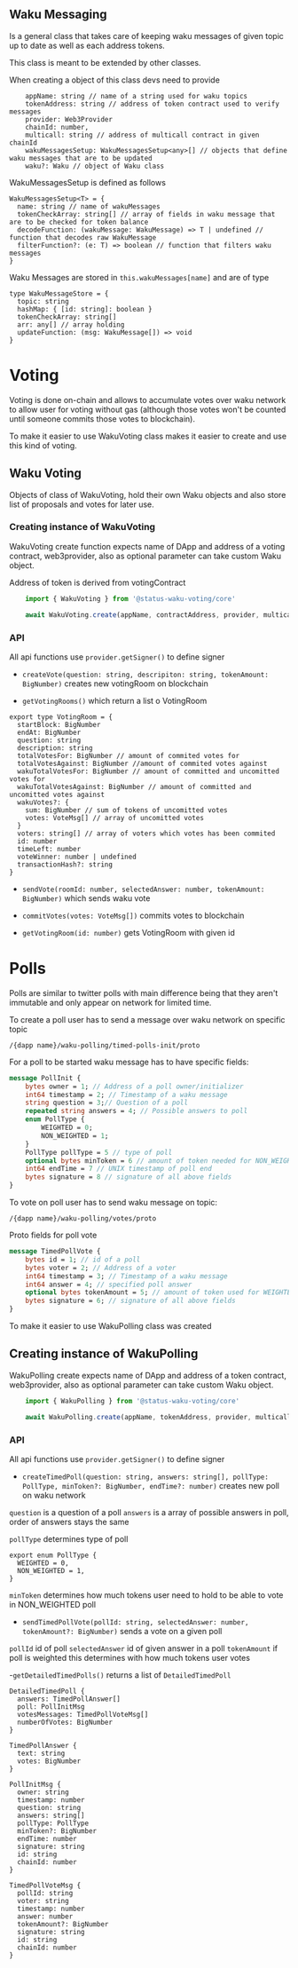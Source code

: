 ## Waku Messaging

Is a general class that takes care of keeping waku messages of given topic up to date as well as each address tokens.

This class is meant to be extended by other classes.

When creating a object of this class devs need to provide

``` 
    appName: string // name of a string used for waku topics
    tokenAddress: string // address of token contract used to verify messages
    provider: Web3Provider
    chainId: number,
    multicall: string // address of multicall contract in given chainId
    wakuMessagesSetup: WakuMessagesSetup<any>[] // objects that define waku messages that are to be updated
    waku?: Waku // object of Waku class
```

WakuMessagesSetup is defined as follows

```
WakuMessagesSetup<T> = {
  name: string // name of wakuMessages
  tokenCheckArray: string[] // array of fields in waku message that are to be checked for token balance
  decodeFunction: (wakuMessage: WakuMessage) => T | undefined // function that decodes raw WakuMessage
  filterFunction?: (e: T) => boolean // function that filters waku messages
}
```

Waku Messages are stored in `this.wakuMessages[name]` and are of type 

```
type WakuMessageStore = {
  topic: string 
  hashMap: { [id: string]: boolean }
  tokenCheckArray: string[]
  arr: any[] // array holding 
  updateFunction: (msg: WakuMessage[]) => void
}
```

# Voting 

Voting is done on-chain and allows to accumulate votes over waku network to allow user for voting without gas (although those votes won't be counted until someone commits those votes to blockchain).

To make it easier to use WakuVoting class makes it easier to create and use this kind of voting.

## Waku Voting

Objects of class of WakuVoting, hold their own Waku objects and also store list of proposals and votes for later use.

### Creating instance of WakuVoting

WakuVoting create function expects name of DApp and address of a voting contract, web3provider, also as optional parameter can take custom Waku object.

Address of token is derived from votingContract

```ts
    import { WakuVoting } from '@status-waku-voting/core'

    await WakuVoting.create(appName, contractAddress, provider, multicallAddress, waku)
```

### API

All api functions use `provider.getSigner()` to define signer

- `createVote(question: string, descripiton: string, tokenAmount: BigNumber)` creates new votingRoom on blockchain

- `getVotingRooms()` which return a list o VotingRoom

```
export type VotingRoom = {
  startBlock: BigNumber
  endAt: BigNumber
  question: string
  description: string
  totalVotesFor: BigNumber // amount of commited votes for
  totalVotesAgainst: BigNumber //amount of commited votes against
  wakuTotalVotesFor: BigNumber // amount of committed and uncomitted votes for
  wakuTotalVotesAgainst: BigNumber // amount of committed and uncomitted votes against
  wakuVotes?: {
    sum: BigNumber // sum of tokens of uncomitted votes
    votes: VoteMsg[] // array of uncomitted votes
  }
  voters: string[] // array of voters which votes has been commited
  id: number
  timeLeft: number
  voteWinner: number | undefined
  transactionHash?: string
}
```

- `sendVote(roomId: number, selectedAnswer: number, tokenAmount: BigNumber)` which sends waku vote

- `commitVotes(votes: VoteMsg[])` commits votes to blockchain

- `getVotingRoom(id: number)` gets VotingRoom with given id

# Polls

Polls are similar to twitter polls with main difference being that they aren't immutable and only appear on network for limited time. 

To create a poll user has to send a message over waku network on specific topic 

`/{dapp name}/waku-polling/timed-polls-init/proto`

For a poll to be started waku message has to have specific fields:

```proto
message PollInit {
    bytes owner = 1; // Address of a poll owner/initializer
    int64 timestamp = 2; // Timestamp of a waku message
    string question = 3;// Question of a poll
    repeated string answers = 4; // Possible answers to poll
    enum PollType {
        WEIGHTED = 0;
        NON_WEIGHTED = 1;
    }
    PollType pollType = 5 // type of poll
    optional bytes minToken = 6 // amount of token needed for NON_WEIGHTED poll to be able to vote
    int64 endTime = 7 // UNIX timestamp of poll end
    bytes signature = 8 // signature of all above fields
}
```

To vote on poll user has to send waku message on topic:

`/{dapp name}/waku-polling/votes/proto`

Proto fields for poll vote

```proto
message TimedPollVote {
    bytes id = 1; // id of a poll
    bytes voter = 2; // Address of a voter
    int64 timestamp = 3; // Timestamp of a waku message
    int64 answer = 4; // specified poll answer
    optional bytes tokenAmount = 5; // amount of token used for WEIGHTED voting
    bytes signature = 6; // signature of all above fields
}
```

To make it easier to use WakuPolling class was created

## Creating instance of WakuPolling

WakuPolling create expects name of DApp and address of a token contract, web3provider, also as optional parameter can take custom Waku object.

```ts
    import { WakuPolling } from '@status-waku-voting/core'

    await WakuPolling.create(appName, tokenAddress, provider, multicallAddress, waku)
```


### API

All api functions use `provider.getSigner()` to define signer

- `createTimedPoll(question: string, answers: string[], pollType: PollType, minToken?: BigNumber, endTime?: number)` creates new poll on waku network 

`question` is a question of a poll
`answers` is a array of possible answers in poll, order of answers stays the same

`pollType` determines type of poll

```
export enum PollType {
  WEIGHTED = 0,
  NON_WEIGHTED = 1,
}
```

`minToken` determines how much tokens user need to hold to be able to vote in NON_WEIGHTED poll

- `sendTimedPollVote(pollId: string, selectedAnswer: number, tokenAmount?: BigNumber)` sends a vote on a given poll

`pollId` id of poll
`selectedAnswer` id of given answer in a poll
`tokenAmount` if poll is weighted this determines with how much tokens user votes

-`getDetailedTimedPolls()` returns a list of `DetailedTimedPoll`

```
DetailedTimedPoll {
  answers: TimedPollAnswer[]
  poll: PollInitMsg
  votesMessages: TimedPollVoteMsg[]
  numberOfVotes: BigNumber
}

TimedPollAnswer {
  text: string
  votes: BigNumber
}

PollInitMsg {
  owner: string
  timestamp: number
  question: string
  answers: string[]
  pollType: PollType
  minToken?: BigNumber
  endTime: number
  signature: string
  id: string
  chainId: number
}

TimedPollVoteMsg {
  pollId: string
  voter: string
  timestamp: number
  answer: number
  tokenAmount?: BigNumber
  signature: string
  id: string
  chainId: number
}
```
